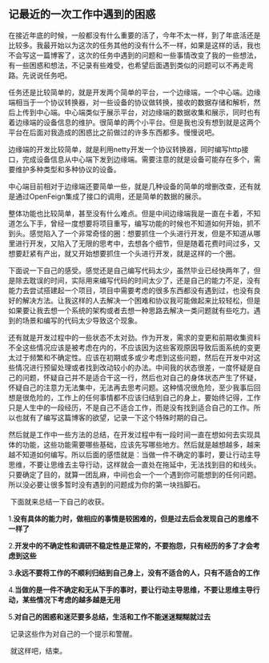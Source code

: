 ## 记最近的一次工作中遇到的困惑

​	在接近年底的时候，一般都没有什么重要的活了，今年不太一样，到了年底活还是比较多。我最开始以为这次的任务其他的没有什么不一样，如果是这样的话，我也不会写这一篇博客了，这次的任务中遇到的问题和一些事情改变了我的一些想法，有一些困惑和想法，不记录有些难受，也希望后面遇到类似的问题可以不再走弯路。先说说任务吧。

​	任务还是比较简单的，就是开发两个简单的平台，一个边缘端，一个中心端。边缘端相当于一个协议转换器，对一些设备的协议做转换，接收的数据存储和解析，然后上传到中心端。中心端类似于展示平台，对边缘端的数据收集和展示，同时也有着边缘端的设备信息的维护。很简单的两个小平台。但是我也没有想到就是这两个平台在后面对我造成的困惑比之前做过的许多东西都多。慢慢说吧。

​	边缘端的开发比较简单，就是利用netty开发一个协议转换器，同时编写http接口，完成设备信息从中心端下发到边缘端。需要注意的就是设备可能存在多个，需要维护多种类型和多种协议的设备。

​	中心端目前相对于边缘端还要简单一些，就是几种设备的简单的增删改查，还有就是通过OpenFeign集成了接口的调用，还是简单的数据的展示。

​	整体功能也比较简单，甚至没有什么难点。但是中间边缘端我是一直在卡着，不知道怎么下手，曾经一度想要将项目重写，编写功能的时候也不知道如何开始，抓不到头。感觉陷入了一个非常奇怪的圈：想要抓住一个头进行开发，但是不知道从哪里进行开发，又陷入了无限的思考中，去想各个细节，但是随着花费时间过多，又想要赶紧有产出，就又开始想要抓住一个头进行开发，就是这样的一个圈。

​	下面说一下自己的感受。感觉还是自己编写代码太少，虽然毕业已经快两年了，但是除去耽误的时间，实际用来编写代码的时间太少了，还是自己的能力不足，没有能力去尝试搭建起一个项目，项目中需要考虑的很多东西都没有遇到过，也没有良好的解决方法。让我这样的人去解决一个困难和协议我可能做起来比较轻松，但是如果要让我去想一个系统的架构或者去想一种思路去解决一类问题就有些吃力。遇到的场景和编写的代码太少导致这个现象。

​	还有就是开发过程中的一些状态不太对劲。作为开发，需求的变更和前期收集资料不全这些情况应该是被考虑在内的，不应该因为这些客观原因导致后面系统的变更太过于频繁和不确定性。应该在初期或多或少考虑到这些问题，然后在开发中对这些情况进行预留处理或者找到改动较小的办法。中间我的状态很差，一度怀疑是自己的问题，怀疑自己并不是适合干这一行，然后也对自己的身体状态产生了怀疑，怀疑自己的注意力无法集中，无法再去思考问题。这种情况很危险，至少我事后回想是很危险的，工作上的任何事情都不应该归结到自己的身上，要始终记得，工作只是人生中的一段经历，不是自己不适合工作，而是没有找到适合自己的工作。所以也就有了编写这篇博客的欲望，记录一下这个特殊时期的自己。

​	然后就是工作中一些方法的总结，在开发过程中有一段时间一直在想如何去实现具体的功能，这些功能需要哪些基础，应该先写哪些地方。然后就是越想越多，越来越不知道如何编写。所以后面的感悟就是：当做一件不确定的事时，要让行动主导思维，不要让思维去主导行动，这样就会一直处在拖延中，无法找到目的和线头。只要确定了目的，就算一团乱麻，中间也会一个一个遇到你可能想到的任何问题。所以没必要让很多暂时没有遇到的问题成为你的第一块挡脚石。

​	下面就来总结一下自己的收获。

1.**没有具体的能力时，做相应的事情是较困难的，但是过去后会发现自己的思维不一样了**

2.**开发中的不确定性和调研不稳定性是正常的，不要抱怨，只有经历的多了才会考虑到这些**

3.**永远不要将工作的不顺利归结到自己身上，没有不适合的人，只有不适合的工作**

4.**当做的是一件不确定和无从下手的事时，要让行动主导思维，不要让思维主导行动，某些情况下考虑的越多越是无用**

5.**对自己的困惑和迷茫要多总结，生活和工作不能迷迷糊糊就过去**

​	记录这些作为对自己的一个提示和警醒。

​	就这样吧，结束。